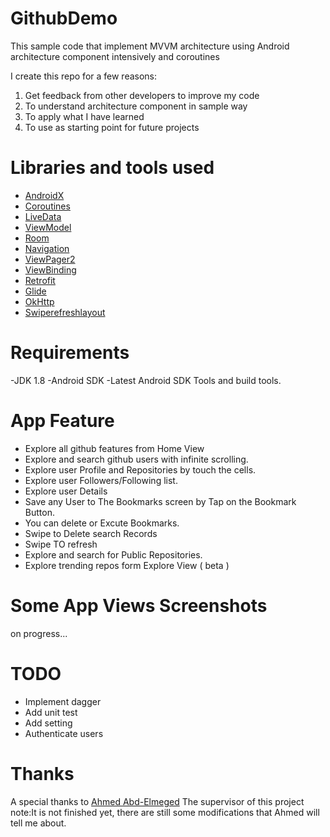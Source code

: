 # GithubDemo

This sample code that implement MVVM architecture using Android architecture component intensively and coroutines

I create this repo for a few reasons:

  1. Get feedback from other developers to improve my code
  2. To understand architecture component in sample way 
  3. To apply what I have learned
  4. To use as starting point for future projects

# Libraries and tools used
- [AndroidX](https://developer.android.com/jetpack/androidx)
- [Coroutines](https://developer.android.com/kotlin/coroutines)
- [LiveData](https://developer.android.com/topic/libraries/architecture/livedata.html)
- [ViewModel](https://developer.android.com/topic/libraries/architecture/viewmodel.html)
- [Room](https://developer.android.com/jetpack/androidx/releases/room)
- [Navigation](https://developer.android.com/guide/navigation)
- [ViewPager2](https://developer.android.com/jetpack/androidx/releases/viewpager2)
- [ViewBinding](https://developer.android.com/topic/libraries/view-binding)
- [Retrofit](http://square.github.io/retrofit/)
- [Glide](https://github.com/bumptech/glide)
- [OkHttp](http://square.github.io/okhttp/)
- [Swiperefreshlayout](https://developer.android.com/jetpack/androidx/releases/swiperefreshlayout)

# Requirements
-JDK 1.8
-Android SDK
-Latest Android SDK Tools and build tools.

# App Feature
- Explore all github features from Home View
- Explore and search github users with infinite scrolling.
- Explore user Profile and Repositories by touch the cells.
- Explore user Followers/Following list.
- Explore user Details
- Save any User to The Bookmarks screen by Tap on the Bookmark Button.
- You can delete or Excute Bookmarks.
- Swipe to Delete search Records
- Swipe TO refresh  
- Explore and search for Public Repositories.
- Explore trending repos form Explore View ( beta )

# Some App Views Screenshots
on progress...

# TODO
- Implement dagger
- Add unit test
- Add setting
- Authenticate users

# Thanks
A special thanks to  [Ahmed Abd-Elmeged](https://github.com/Ahmed-Abdelmeged) The supervisor of this project
note:It is not finished yet, there are still some modifications that Ahmed will tell me about. 



